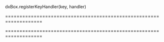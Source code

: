 <!--id-->dxBox.registerKeyHandler(key, handler)<!--/id-->
===================================================================
<!--hidden--><!--/hidden-->
===================================================================


